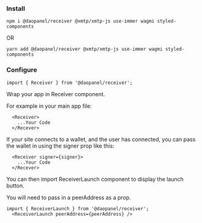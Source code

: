 ### Install
```
npm i @daopanel/receiver @xmtp/xmtp-js use-immer wagmi styled-components
```
OR
```
yarn add @daopanel/receiver @xmtp/xmtp-js use-immer wagmi styled-components
```
### Configure
```
import { Receiver } from '@daopanel/receiver';
```
Wrap your app in Receiver component.

For example in your main app file:
```
  <Receiver>
    ...Your Code
  </Recever>
```
If your site connects to a wallet, and the user has connected, you can pass the wallet in using the signer prop like this:
```
  <Receiver signer={signer}>
    ...Your Code
  </Recever>
```

You can then import ReceiverLaunch component to display the launch button.

You will need to pass in a peerAddress as a prop.
```
import { ReceiverLaunch } from '@daopanel/receiver';
  <ReceiverLaunch peerAddress={peerAddress} />
```
